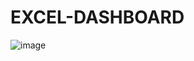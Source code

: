 # EXCEL-DASHBOARD
![image](https://user-images.githubusercontent.com/118158987/222894896-527b7320-b51e-4953-a20b-063a2ab982d6.png)

